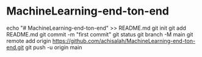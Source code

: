 # MachineLearning-end-ton-end
echo "# MachineLearning-end-ton-end" >> README.md
git init
git add README.md
git commit -m "first commit"
git status
git branch -M main
git remote add origin https://github.com/achisalah/MachineLearning-end-ton-end.git
git push -u origin main
